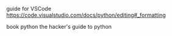 
guide for VSCode
https://code.visualstudio.com/docs/python/editing#_formatting

book 
python the hacker's guide to python